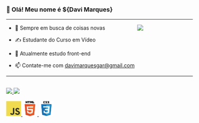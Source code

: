 ### 🌌 Olá! Meu nome é ${Davi Marques}

<hr><img align="right" width="150" src="https://media.giphy.com/media/LmNwrBhejkK9EFP504/giphy.gif"/>

- 🔭 Sempre em busca de coisas novas
- ✍ Estudante do Curso em Vídeo

- 🧠 Atualmente estudo front-end
- 📫 Contate-me com davimarquesgar@gmail.com

<hr>
<br>

<div align="left">
  <a href="https://github.com/davi-marques">
  <nobr><img height="176em" src="https://github-readme-stats.vercel.app/api?username=davi-marques&show_icons=true&theme=highcontrast&include_all_commits=true&count_private=true&hide_border=true&locale=pt-br"/>
  <img height="180em" src="https://github-readme-stats.vercel.app/api/top-langs/?username=davi-marques&layout=compact&langs_count=7&theme=highcontrast&title_color=blue&hide_border=true&locale=pt-br"/><nobr/>
</div>
  
  <div style="display: inline_block"><br>
  <code><img height="40" src="https://raw.githubusercontent.com/github/explore/80688e429a7d4ef2fca1e82350fe8e3517d3494d/topics/javascript/javascript.png" alt="Javascript"/></code>
  <code><img height="40" src="https://raw.githubusercontent.com/github/explore/80688e429a7d4ef2fca1e82350fe8e3517d3494d/topics/html/html.png" alt="HTML5"/></code>
  <code><img height="40" src="https://raw.githubusercontent.com/github/explore/80688e429a7d4ef2fca1e82350fe8e3517d3494d/topics/css/css.png" alt="CSS"/></code>
</div>
  
  ##
